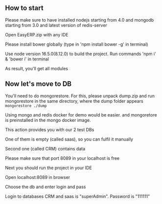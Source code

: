 ## How to start

Please make sure to have installed nodejs starting from 4.0 and mongodb starting from 3.0 and latest version of redis-server 

Open EasyERP.zip with any IDE

Please install bower globally (type in 'npm install bower -g' in terminal)

Use node version 16.5.0(8.12.0) to build the project.
Run commands 'npm i' & 'bower i' in terminal

As result, you'll get all modules

## Now let's move to DB

You'll need to do mongorestore. For this, please unpack dump.zip and run mongorestore in the same directory, where the dump folder appears
`mongorestore ./dump`

Using mongo and redis docker for demo would be easier. and mongoretore is preinstalled in the mongo docker image.

This action provides you with our 2 test DBs

One of them is empty (called saas), so you can fulfil it manually

Second one (called CRM) contains data

Please make sure that port 8089 in your localhost is free

Next you should run the project in your IDE

Open localhost:8089 in browser

Choose the db and enter login and pass

Login to databases CRM and saas is "superAdmin". Password is "111111"
